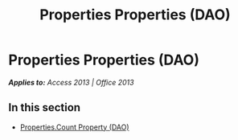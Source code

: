 ﻿---
title: Properties Properties (DAO)
TOCTitle: Properties
ms:assetid: b624704d-8ad9-467f-8c79-d52e632aab9e
ms:mtpsurl: https://msdn.microsoft.com/en-us/library/Dn179851(v=office.15)
ms:contentKeyID: 52074060
ms.date: 09/18/2015
mtps_version: v=office.15
---

# Properties Properties (DAO)


_**Applies to:** Access 2013 | Office 2013_

## In this section

  - [Properties.Count Property (DAO)](properties-count-property-dao.md)

